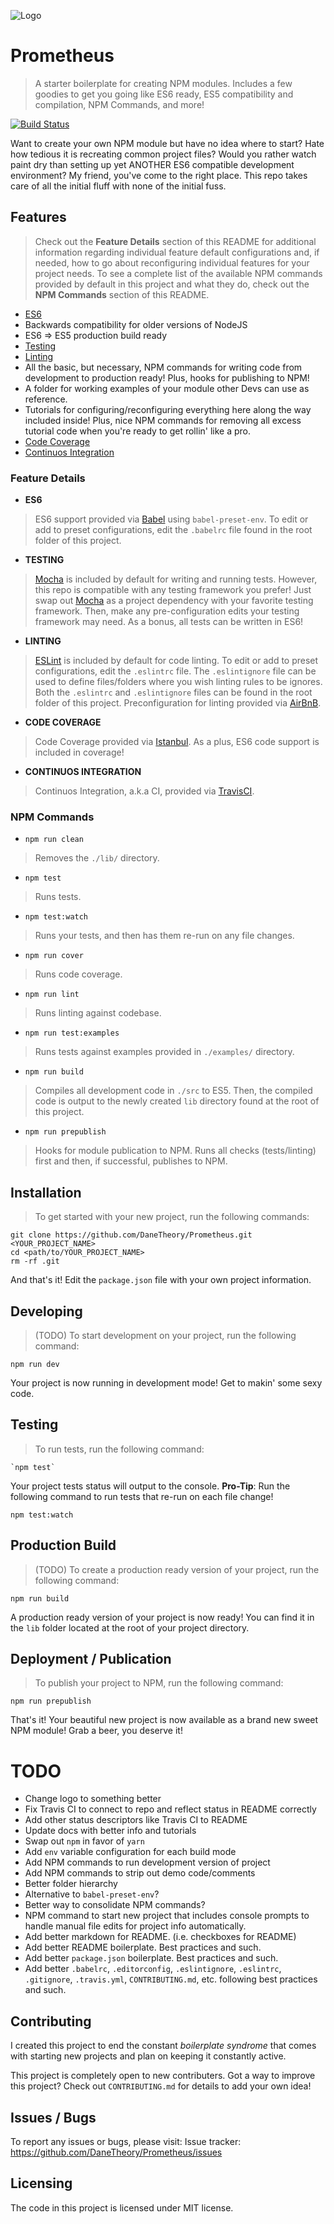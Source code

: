 ![Logo](https://s.gravatar.com/avatar/2331acd16c96421e9b685f8db1f8b8ec?size=496&default=retro)



# Prometheus
> A starter boilerplate for creating NPM modules. Includes a few goodies to get you going like ES6 ready, ES5 compatibility and compilation, NPM Commands, and more!

[![Build Status](https://travis-ci.org/DaneTheory/Prometheus.svg?branch=master)](https://travis-ci.org/DaneTheory/Prometheus)

Want to create your own NPM module but have no idea where to start? Hate how tedious it is recreating common project files? Would you rather watch paint dry than setting up yet ANOTHER ES6 compatible development environment? My friend, you've come to the right place. This repo takes care of all the initial fluff with none of the initial fuss.



## Features
> Check out the __Feature Details__ section of this README for additional information regarding individual feature default configurations and, if needed, how to go about reconfiguring individual features for your project needs. To see a complete list of the available NPM commands provided by default in this project and what they do, check out the __NPM Commands__ section of this README.

* [ES6](https://babeljs.io)
* Backwards compatibility for older versions of NodeJS
* ES6 => ES5 production build ready
* [Testing](https://mochajs.org)
* [Linting](eslint.org)
* All the basic, but necessary, NPM commands for writing code from development to production ready! Plus, hooks for publishing to NPM!
* A folder for working examples of your module other Devs can use as reference.
* Tutorials for configuring/reconfiguring everything here along the way included inside! Plus, nice NPM commands for removing all excess tutorial code when you're ready to get rollin' like a pro.
* [Code Coverage](https://github.com/gotwarlost/istanbul)
* [Continuos Integration](travis-ci.org)



### Feature Details

* __ES6__
> ES6 support provided via [Babel](https://babeljs.io) using `babel-preset-env`. To edit or add to preset configurations, edit the `.babelrc` file found in the root folder of this project.

* __TESTING__
> [Mocha](https://mochajs.org) is included by default for writing and running tests. However, this repo is compatible with any testing framework you prefer! Just swap out [Mocha](https://mochajs.org) as a project dependency with your favorite testing framework. Then, make any pre-configuration edits your testing framework may need. As a bonus, all tests can be written in ES6!

* __LINTING__
> [ESLint](eslint.org) is included by default for code linting. To edit or add to preset configurations, edit the `.eslintrc` file. The `.eslintignore` file can be used to define files/folders where you wish linting rules to be ignores. Both the `.eslintrc` and `.eslintignore` files can be found in the root folder of this project. Preconfiguration for linting provided via [AirBnB](https://github.com/airbnb/javascript/tree/master/packages/eslint-config-airbnb).

* __CODE COVERAGE__
> Code Coverage provided via [Istanbul](https://github.com/gotwarlost/istanbul). As a plus, ES6 code support is included in coverage!

* __CONTINUOS INTEGRATION__
> Continuos Integration, a.k.a CI, provided via [TravisCI](travis-ci.org).



### NPM Commands

* `npm run clean`
> Removes the `./lib/` directory.

*  `npm test`
> Runs tests.

* `npm test:watch`
> Runs your tests, and then has them re-run on any file changes.

* `npm run cover`
> Runs code coverage.

* `npm run lint`
> Runs linting against codebase.

* `npm run test:examples`
> Runs tests against examples provided in `./examples/` directory.

* `npm run build`
> Compiles all development code in `./src` to ES5. Then, the compiled code is output to the newly created `lib` directory found at the root of this project.

* `npm run prepublish`
> Hooks for module publication to NPM. Runs all checks (tests/linting) first and then, if successful, publishes to NPM.



## Installation
> To get started with your new project, run the following commands:

```
git clone https://github.com/DaneTheory/Prometheus.git <YOUR_PROJECT_NAME>
cd <path/to/YOUR_PROJECT_NAME>
rm -rf .git
```

And that's it! Edit the `package.json` file with your own project information.



## Developing
> (TODO) To start development on your project, run the following command:

```
npm run dev
```

Your project is now running in development mode! Get to makin' some sexy code.



## Testing
> To run tests, run the following command:

```
`npm test`
```

Your project tests status will output to the console.
__Pro-Tip__: Run the following command to run tests that re-run on each file change!

```
npm test:watch
```



## Production Build
> (TODO) To create a production ready version of your project, run the following command:

```
npm run build
```

A production ready version of your project is now ready! You can find it in the `lib` folder located at the root of your project directory.



## Deployment / Publication
> To publish your project to NPM, run the following command:
```
npm run prepublish
```

That's it! Your beautiful new project is now available as a brand new sweet NPM module! Grab a beer, you deserve it!



# TODO
- Change logo to something better
- Fix Travis CI to connect to repo and reflect status in README correctly
- Add other status descriptors like Travis CI to README
- Update docs with better info and tutorials
- Swap out `npm` in favor of `yarn`
- Add `env` variable configuration for each build mode
- Add NPM commands to run development version of project
- Add NPM commands to strip out demo code/comments
- Better folder hierarchy
- Alternative to `babel-preset-env`?
- Better way to consolidate NPM commands?
- NPM command to start new project that includes console prompts to handle manual file edits for project info automatically.
- Add better markdown for README. (i.e. checkboxes for README)
- Add better README boilerplate. Best practices and such.
- Add better `package.json` boilerplate. Best practices and such.
- Add better `.babelrc`, `.editorconfig`, `.eslintignore`, `.eslintrc`, `.gitignore`, `.travis.yml`, `CONTRIBUTING.md`, etc. following best practices and such.


## Contributing

I created this project to end the constant _boilerplate syndrome_ that comes with starting new projects and plan on keeping it constantly active.

This project is completely open to new contributers. Got a way to improve this project? Check out `CONTRIBUTING.md` for details to add your own idea!



## Issues / Bugs

To report any issues or bugs, please visit:
Issue tracker: https://github.com/DaneTheory/Prometheus/issues



## Licensing

The code in this project is licensed under MIT license.
